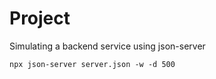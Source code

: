 # Project

Simulating a backend service using json-server

```
npx json-server server.json -w -d 500
```
